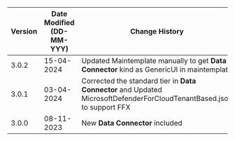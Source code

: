 | **Version** | **Date Modified (DD-MM-YYY)** | **Change History**                              |
|-------------|-------------------------------|-------------------------------------------------| 
|3.0.2        |	15-04-2024	                  |Updated Maintemplate manually to get **Data Connector** kind as GenericUI in maintemplate | 
| 3.0.1       | 03-04-2024                    |Corrected the standard tier in **Data Connector** and Updated MicrosoftDefenderForCloudTenantBased.json to support FFX  |
| 3.0.0       | 08-11-2023                    |New **Data Connector** included		        | 
